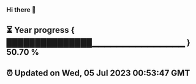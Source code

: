 ### Hi there 👋
⏳ Year progress { ███████████████▁▁▁▁▁▁▁▁▁▁▁▁▁▁▁ } 50.70 %
---
⏰ Updated on Wed, 05 Jul 2023 00:53:47 GMT
---
